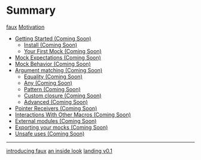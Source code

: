 # Summary

[faux](./faux.md)
[Motivation](./motivation.md)

- [Getting Started (Coming Soon)]()
  - [Install (Coming Soon)]()
  - [Your First Mock (Coming Soon)]()
- [Mock Expectations (Coming Soon)]()
- [Mock Behavior (Coming Soon)]()
- [Argument matching (Coming Soon)]()
  - [Equality (Coming Soon)]()
  - [Any (Coming Soon)]()
  - [Pattern (Coming Soon)]()
  - [Custom closure (Coming Soon)]()
  - [Advanced (Coming Soon)]()
- [Pointer Receivers (Coming Soon)]()
- [Interactions With Other Macros (Coming Soon)]()
- [External modules (Coming Soon)]()
- [Exporting your mocks (Coming Soon)]()
- [Unsafe uses (Coming Soon)]()

---------------------------------------------

[introducing faux](./blog/introducing-faux.md)
[an inside look](./blog/an-inside-look.md)
[landing v0.1](./blog/landing-v-0-1.md)
